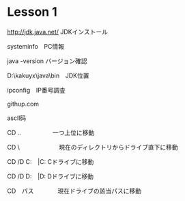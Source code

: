 # Lesson 1

http://jdk.java.net/ JDKインストール

systeminfo　PC情報

java -version バージョン確認

D:\kakuyx\java\bin　JDK位置

ipconfig　IP番号調査

githup.com

ascll码

CD ..　　　　　     一つ上位に移動

CD \ 　　　　　　 現在のディレクトリからドライブ直下に移動

CD /D C:　|C:   Cドライブに移動

CD /D D:　|D:   Dドライブに移動

CD　パス　　　　現在ドライブの該当パスに移動
